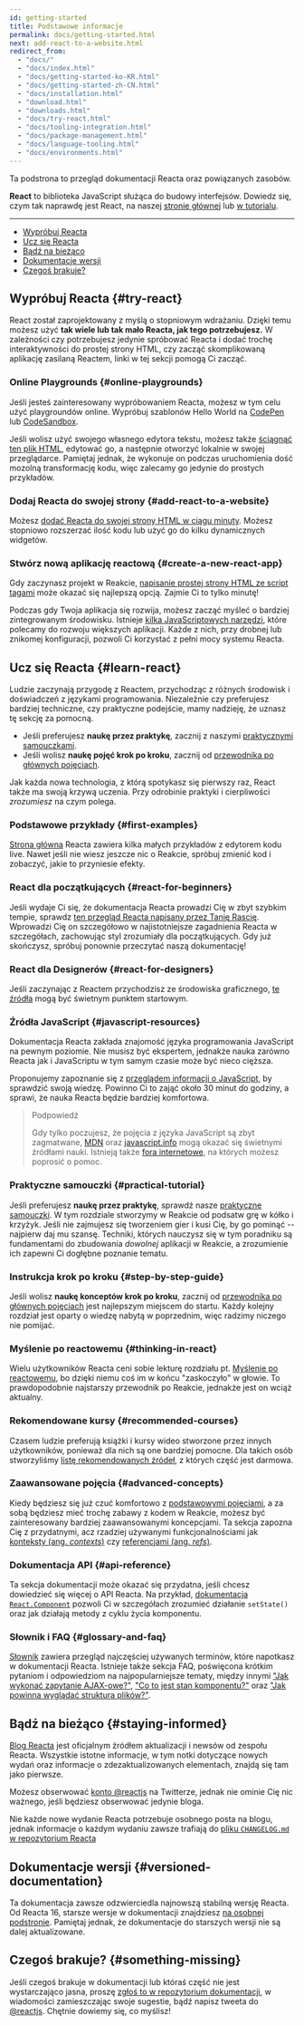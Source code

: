 ```yaml
---
id: getting-started
title: Podstawowe informacje
permalink: docs/getting-started.html
next: add-react-to-a-website.html
redirect_from:
  - "docs/"
  - "docs/index.html"
  - "docs/getting-started-ko-KR.html"
  - "docs/getting-started-zh-CN.html"
  - "docs/installation.html"
  - "download.html"
  - "downloads.html"
  - "docs/try-react.html"
  - "docs/tooling-integration.html"
  - "docs/package-management.html"
  - "docs/language-tooling.html"
  - "docs/environments.html"
---
```


Ta podstrona to przegląd dokumentacji Reacta oraz powiązanych zasobów.

**React** to biblioteka JavaScript służąca do budowy interfejsów. Dowiedz się, czym tak naprawdę jest React, na naszej [stronie głównej](/) lub [w tutorialu](/tutorial/tutorial.html).

---

- [Wypróbuj Reacta](#try-react)
- [Ucz się Reacta](#learn-react)
- [Bądź na bieżąco](#staying-informed)
- [Dokumentacje wersji](#versioned-documentation)
- [Czegoś brakuje?](#something-missing)

## Wypróbuj Reacta {#try-react}

React został zaprojektowany z myślą o stopniowym wdrażaniu. Dzięki temu możesz użyć **tak wiele lub tak mało Reacta, jak tego potrzebujesz.** W zależności czy potrzebujesz jedynie spróbować Reacta i dodać trochę interaktywności do prostej strony HTML, czy zacząć skomplikowaną aplikację zasilaną Reactem, linki w tej sekcji pomogą Ci zacząć.

### Online Playgrounds {#online-playgrounds}

Jeśli jesteś zainteresowany wypróbowaniem Reacta, możesz w tym celu użyć playgroundów online. Wypróbuj szablonów Hello World na [CodePen](codepen://hello-world) lub [CodeSandbox](https://codesandbox.io/s/new).

Jeśli wolisz użyć swojego własnego edytora tekstu, możesz także [ściągnąć ten plik HTML](https://raw.githubusercontent.com/reactjs/reactjs.org/master/static/html/single-file-example.html), edytować go, a następnie otworzyć lokalnie w swojej przeglądarce. Pamiętaj jednak, że wykonuje on podczas uruchomienia dość mozolną transformację kodu, więc zalecamy go jedynie do prostych przykładów.

### Dodaj Reacta do swojej strony {#add-react-to-a-website}

Możesz [dodać Reacta do swojej strony HTML w ciągu minuty](/docs/add-react-to-a-website.html). Możesz stopniowo rozszerzać ilość kodu lub użyć go do kilku dynamicznych widgetów.

### Stwórz nową aplikację reactową {#create-a-new-react-app}

Gdy zaczynasz projekt w Reakcie, [napisanie prostej strony HTML ze script tagami](/docs/add-react-to-a-website.html) może okazać się najlepszą opcją. Zajmie Ci to tylko minutę!

Podczas gdy Twoja aplikacja się rozwija, możesz zacząć myśleć o bardziej zintegrowanym środowisku. Istnieje [kilka JavaScriptowych narzędzi](/docs/create-a-new-react-app.html), które polecamy do rozwoju większych aplikacji. Każde z nich, przy drobnej lub znikomej konfiguracji, pozwoli Ci korzystać z pełni mocy systemu Reacta.

## Ucz się Reacta {#learn-react}

Ludzie zaczynają przygodę z Reactem, przychodząc z różnych środowisk i doświadczeń z językami programowania. Niezależnie czy preferujesz bardziej techniczne, czy praktyczne podejście, mamy nadzieję, że uznasz tę sekcję za pomocną.

* Jeśli preferujesz **naukę przez praktykę**, zacznij z naszymi [praktycznymi samouczkami](/tutorial/tutorial.html).
* Jeśli wolisz **naukę pojęć krok po kroku**, zacznij od [przewodnika po głównych pojęciach](/docs/hello-world.html).

Jak każda nowa technologia, z którą spotykasz się pierwszy raz, React także ma swoją krzywą uczenia. Przy odrobinie praktyki i cierpliwości *zrozumiesz* na czym polega.

### Podstawowe przykłady {#first-examples}

[Strona główna](/) Reacta zawiera kilka małych przykładów z edytorem kodu live. Nawet jeśli nie wiesz jeszcze nic o Reakcie, spróbuj zmienić kod i zobaczyć, jakie to przyniesie efekty.

### React dla początkujących {#react-for-beginners}

Jeśli wydaje Ci się, że dokumentacja Reacta prowadzi Cię w zbyt szybkim tempie, sprawdz [ten przegląd Reacta napisany przez Tanię Rascię](https://www.taniarascia.com/getting-started-with-react/). Wprowadzi Cię on szczegółowo w najistotniejsze zagadnienia Reacta w szczegółach, zachowując styl zrozumiały dla początkujących. Gdy już skończysz, spróbuj ponownie przeczytać naszą dokumentację!

### React dla Designerów {#react-for-designers}

Jeśli zaczynając z Reactem przychodzisz ze środowiska graficznego, [te źródła](http://reactfordesigners.com/) mogą być świetnym punktem startowym.

### Źródła JavaScript {#javascript-resources}

Dokumentacja Reacta zakłada znajomość języka programowania JavaScript na pewnym poziomie. Nie musisz być ekspertem, jednakże nauka zarówno Reacta jak i JavaScriptu w tym samym czasie może być nieco cięższa.

Proponujemy zapoznanie się z [przeglądem informacji o JavaScript](https://developer.mozilla.org/pl/docs/Web/JavaScript/Ponowne_wprowadzenie_do_JavaScript), by sprawdzić swoją wiedzę. Powinno Ci to zająć około 30 minut do godziny, a sprawi, że nauka Reacta będzie bardziej komfortowa.

>Podpowiedź
>
>Gdy tylko poczujesz, że pojęcia z języka JavaScript są zbyt zagmatwane, [MDN](https://developer.mozilla.org/en-US/docs/Web/JavaScript) oraz [javascript.info](http://javascript.info/) mogą okazać się świetnymi źródłami nauki. Istnieją także [fora internetowe](/community/support.html), na których możesz poprosić o pomoc.

### Praktyczne samouczki {#practical-tutorial}

Jeśli preferujesz **naukę przez praktykę**, sprawdź nasze [praktyczne samouczki](/tutorial/tutorial.html). W tym rozdziale stworzymy w Reakcie od podsatw grę w kółko i krzyżyk. Jeśli nie zajmujesz się tworzeniem gier i kusi Cię, by go pominąć -- najpierw daj mu szansę. Techniki, których nauczysz się w tym poradniku są fundamentami do zbudowania *dowolnej* aplikacji w Reakcie, a zrozumienie ich zapewni Ci dogłębne poznanie tematu.

### Instrukcja krok po kroku {#step-by-step-guide}

Jeśli wolisz **naukę konceptów krok po kroku**, zacznij od [przewodnika po głównych pojęciach](/docs/hello-world.html) jest najlepszym miejscem do startu. Każdy kolejny rozdział jest oparty o wiedzę nabytą w poprzednim, więc radzimy niczego nie pomijać.

### Myślenie po reactowemu {#thinking-in-react}

Wielu użytkowników Reacta ceni sobie lekturę rozdziału pt. [Myślenie po reactowemu](/docs/thinking-in-react.html), bo dzięki niemu coś im w końcu "zaskoczyło" w głowie. To prawdopodobnie najstarszy przewodnik po Reakcie, jednakże jest on wciąż aktualny.

### Rekomendowane kursy {#recommended-courses}

Czasem ludzie preferują książki i kursy wideo stworzone przez innych użytkowników, ponieważ dla nich są one bardziej pomocne. Dla takich osób stworzyliśmy [listę rekomendowanych źródeł](/community/courses.html), z których część jest darmowa.

### Zaawansowane pojęcia {#advanced-concepts}

Kiedy będziesz się już czuć komfortowo z [podstawowymi pojęciami](#main-concepts), a za sobą będziesz mieć trochę zabawy z kodem w Reakcie, możesz być zainteresowany bardziej zaawansowanymi koncepcjami. Ta sekcja zapozna Cię z przydatnymi, acz rzadziej używanymi funkcjonalnościami jak [konteksty (ang. *contexts*)](/docs/context.html) czy [referencjami (ang. *refs*)](/docs/refs-and-the-dom.html).

### Dokumentacja API {#api-reference}

Ta sekcja dokumentacji może okazać się przydatna, jeśli chcesz dowiedzieć się więcej o API Reacta. Na przykład, [dokumentacja `React.Component`](/docs/react-component.html) pozwoli Ci w szczegółach zrozumieć działanie `setState()` oraz jak działają metody z cyklu życia komponentu.

### Słownik i FAQ {#glossary-and-faq}

[Słownik](/docs/glossary.html) zawiera przegląd najczęściej używanych terminów, które napotkasz w dokumentacji Reacta. Istnieje także sekcja FAQ, poświęcona krótkim pytaniom i odpowiedziom na najpopularniejsze tematy, między innymi ["Jak wykonać zapytanie AJAX-owe?"](/docs/faq-ajax.html), ["Co to jest stan komponentu?"](/docs/faq-state.html) oraz ["Jak powinna wyglądać struktura plików?"](/docs/faq-structure.html).

## Bądź na bieżąco {#staying-informed}

[Blog Reacta](/blog/) jest oficjalnym źródłem aktualizacji i newsów od zespołu Reacta. Wszystkie istotne informacje, w tym notki dotyczące nowych wydań oraz informacje o zdezaktualizowanych elementach, znajdą się tam jako pierwsze.

Możesz obserwować [konto @reactjs](https://twitter.com/reactjs) na Twitterze, jednak nie ominie Cię nic ważnego, jeśli będziesz obserwować jedynie bloga.

Nie każde nowe wydanie Reacta potrzebuje osobnego posta na blogu, jednak informacje o każdym wydaniu zawsze trafiają do [pliku `CHANGELOG.md` w repozytorium Reacta](https://github.com/facebook/react/blob/master/CHANGELOG.md)

## Dokumentacje wersji {#versioned-documentation}

Ta dokumentacja zawsze odzwierciedla najnowszą stabilną wersję Reacta. Od Reacta 16, starsze wersje w dokumentacji znajdziesz [na osobnej podstronie](/versions). Pamiętaj jednak, że dokumentacje do starszych wersji nie są dalej aktualizowane.

## Czegoś brakuje? {#something-missing}

Jeśli czegoś brakuje w dokumentacji lub któraś część nie jest wystarczająco jasna, proszę [zgłoś to w repozytorium dokumentacji](https://github.com/reactjs/reactjs.org/issues/new), w wiadomości zamieszczając swoje sugestie, bądź napisz tweeta do [@reactjs](https://twitter.com/reactjs). Chętnie dowiemy się, co myślisz!